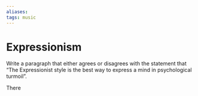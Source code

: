 ```yaml
---
aliases: 
tags: music
---
```

# Expressionism
Write a paragraph that either agrees or disagrees with the statement that “The Expressionist style is the best way to express a mind in psychological turmoil”.

There